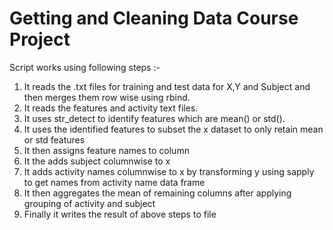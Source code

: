 # Getting and Cleaning Data Course Project

Script works using following steps :-
1. It reads the .txt files for training and test data for X,Y and Subject and then merges them row wise using rbind.
2. It reads the features and activity text files.
3. It uses str_detect to identify features which are mean() or std().
4. It uses the identified features to subset the x dataset to only retain mean or std features
5. It then assigns feature names to column
6. It the adds subject columnwise to x
7. It adds activity names columnwise to x by transforming y using sapply to get names from activity name data frame
8. It then aggregates the mean of remaining columns after applying grouping of activity and subject
9. Finally it writes the result of above steps to file
